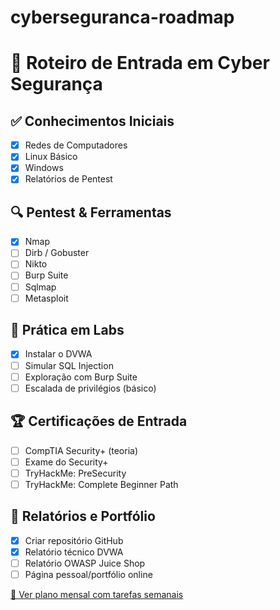 # cyberseguranca-roadmap
# 🚀 Roteiro de Entrada em Cyber Segurança

## ✅ Conhecimentos Iniciais
- [x] Redes de Computadores
- [x] Linux Básico
- [x] Windows
- [x] Relatórios de Pentest

## 🔍 Pentest & Ferramentas
- [x] Nmap
- [ ] Dirb / Gobuster
- [ ] Nikto
- [ ] Burp Suite
- [ ] Sqlmap
- [ ] Metasploit

## 🧪 Prática em Labs
- [x] Instalar o DVWA
- [ ] Simular SQL Injection
- [ ] Exploração com Burp Suite
- [ ] Escalada de privilégios (básico)

## 🏆 Certificações de Entrada
- [ ] CompTIA Security+ (teoria)
- [ ] Exame do Security+
- [ ] TryHackMe: PreSecurity
- [ ] TryHackMe: Complete Beginner Path

## 📁 Relatórios e Portfólio
- [x] Criar repositório GitHub
- [x] Relatório técnico DVWA
- [ ] Relatório OWASP Juice Shop
- [ ] Página pessoal/portfólio online

[📅 Ver plano mensal com tarefas semanais](./PlanodeEstudos.md)


